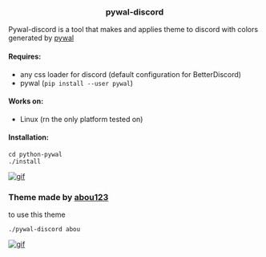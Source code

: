 <h3 align='center'> pywal-discord </h3>

Pywal-discord is a tool that makes and applies theme to discord with colors generated by <a href="https://github.com/dylanaraps/pywal" target="_blank">pywal</a>

#### Requires: 
- any css loader for discord (default configuration for BetterDiscord)
- pywal (`pip install --user pywal`)
#### Works on: 
- Linux (rn the only platform tested on)
#### Installation:
```
cd python-pywal
./install
```
[![gif](https://j.gifs.com/wVlZ68.gif)](https://www.youtube.com/watch?v=HZ7CXAt3N2Y)
### Theme made by <a href="https://github.com/abou123" target="_blank">abou123</a>
to use this theme 
```
./pywal-discord abou
```
[![gif](https://j.gifs.com/jZPm0W.gif)](https://youtu.be/2idHgpGWteA)


